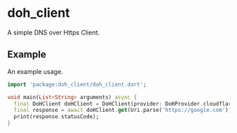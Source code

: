 # doh_client

A simple DNS over Https Client.

## Example

An example usage.
```dart
import 'package:doh_client/doh_client.dart';

void main(List<String> arguments) async {
  final DoHClient doHClient = DoHClient(provider: DoHProvider.cloudflare);
  final response = await doHClient.get(Uri.parse('https://google.com'));
  print(response.statusCode);
}
```